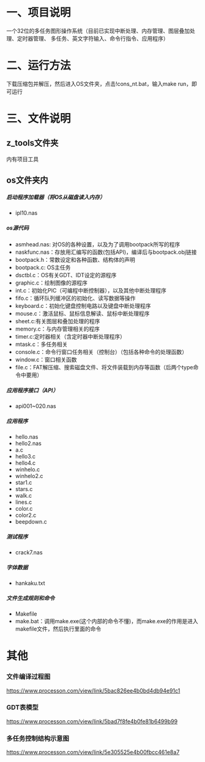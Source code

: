 # 一、项目说明
一个32位的多任务图形操作系统（目前已实现中断处理、内存管理、图层叠加处理、定时器管理、
多任务、英文字符输入、命令行指令、应用程序）

# 二、运行方法
下载压缩包并解压，然后进入OS文件夹，点击!cons_nt.bat，输入make run，即可运行

# 三、文件说明
## z_tools文件夹
内有项目工具

## os文件夹内

##### 启动程序加载器（将OS从磁盘读入内存）
- ipl10.nas
    
##### os源代码

- asmhead.nas: 对OS的各种设置，以及为了调用bootpack所写的程序
- naskfunc.nas：存放用汇编写的函数(包括API)，编译后与bootpack.obj链接
- bootpack.h：常数设定和各种函数、结构体的声明
- bootpack.c:  OS主任务
- dsctbl.c：OS有关GDT、IDT设定的源程序
- graphic.c：绘制图像的源程序
- int.c：初始化PIC（可编程中断控制器），以及其他中断处理程序
- fifo.c：循环队列缓冲区的初始化、读写数据等操作
- keyboard.c：初始化键盘控制电路以及键盘中断处理程序
- mouse.c：激活鼠标、鼠标信息解读、鼠标中断处理程序
- sheet.c:有关图层和叠加处理的程序
- memory.c：与内存管理相关的程序
- timer.c:定时器相关（含定时器中断处理程序）
- mtask.c：多任务相关
- console.c：命令行窗口任务相关（控制台）（包括各种命令的处理函数）
- window.c：窗口相关函数
- file.c：FAT解压缩、搜索磁盘文件、将文件装载到内存等函数（后两个type命令中要用）

##### 应用程序接口（API）
- api001~020.nas

##### 应用程序
- hello.nas
- hello2.nas
- a.c
- hello3.c
- hello4.c
- winhelo.c
- winhelo2.c
- star1.c
- stars.c
- walk.c
- lines.c
- color.c
- color2.c
- beepdown.c

##### 测试程序
- crack7.nas
##### 字体数据
- hankaku.txt

##### 文件生成规则和命令
- Makefile
- make.bat：调用make.exe(这个内部的命令不懂)，而make.exe的作用是进入makefile文件，然后执行里面的命令

# 其他
### 文件编译过程图
https://www.processon.com/view/link/5bac826ee4b0bd4db94e91c1
### GDT表模型
https://www.processon.com/view/link/5bad7f8fe4b0fe81b6499b99
### 多任务控制结构示意图
https://www.processon.com/view/link/5e305525e4b00fbcc461e8a7

